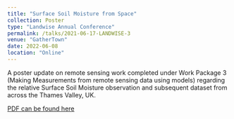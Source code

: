 ```yaml
---
title: "Surface Soil Moisture from Space"
collection: Poster
type: "Landwise Annual Conference"
permalink: /talks/2021-06-17-LANDWISE-3
venue: "GatherTown"
date: 2022-06-08
location: "Online"
---
```


A poster update on remote sensing work completed under Work Package 3 (Making Measurements from remote sensing data using models) regarding the relative Surface Soil Moisture observation and subsequent dataset from across the Thames Valley, UK.

[PDF can be found here](https://landwisenfm.files.wordpress.com/2021/06/wmaslanka_lw3_poster-1.pdf)

